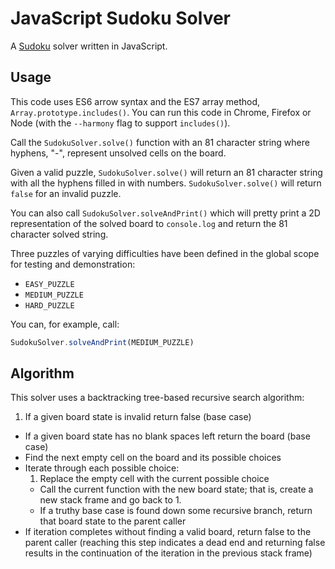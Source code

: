 # JavaScript Sudoku Solver

A [Sudoku](https://en.wikipedia.org/wiki/Sudoku) solver written in JavaScript.

## Usage

This code uses ES6 arrow syntax and the ES7 array method, `Array.prototype.includes()`. You can run this code in Chrome, Firefox or Node (with the `--harmony` flag to support `includes()`).

Call the `SudokuSolver.solve()` function with an 81 character string where hyphens, "-", represent unsolved cells on the board.

Given a valid puzzle, `SudokuSolver.solve()` will return an 81 character string with all the hyphens filled in with numbers. `SudokuSolver.solve()` will return `false` for an invalid puzzle.

You can also call `SudokuSolver.solveAndPrint()` which will pretty print a 2D representation of the solved board to `console.log` and return the 81 character solved string.

Three puzzles of varying difficulties have been defined in the global scope for testing and demonstration:

* `EASY_PUZZLE`
* `MEDIUM_PUZZLE`
* `HARD_PUZZLE`

You can, for example, call:

```js
SudokuSolver.solveAndPrint(MEDIUM_PUZZLE)
```

## Algorithm

This solver uses a backtracking tree-based recursive search algorithm:

1. If a given board state is invalid return false (base case)
- If a given board state has no blank spaces left return the board (base case)
- Find the next empty cell on the board and its possible choices
- Iterate through each possible choice:
  1. Replace the empty cell with the current possible choice
  - Call the current function with the new board state; that is, create a new stack frame and go back to 1.
  - If a truthy base case is found down some recursive branch, return that board state to the parent caller
- If iteration completes without finding a valid board, return false to the parent caller (reaching this step indicates a dead end and returning false results in the continuation of the iteration in the previous stack frame)
